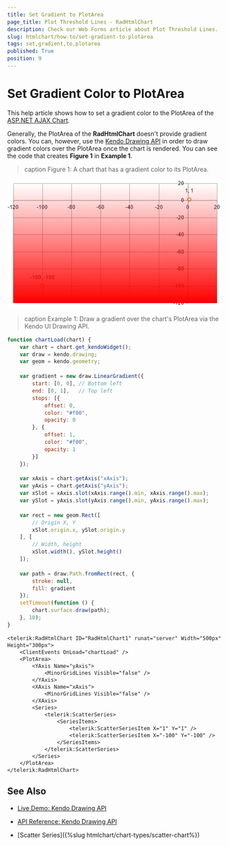 ```yaml
---
title: Set Gradient to PlotArea
page_title: Plot Threshold Lines - RadHtmlChart
description: Check our Web Forms article about Plot Threshold Lines.
slug: htmlchart/how-to/set-gradient-to-plotarea
tags: set,gradient,to,plotarea
published: True
position: 9
---
```


# Set Gradient Color to PlotArea

This help article shows how to set a gradient color to the PlotArea of the [ASP.NET AJAX Chart](https://www.telerik.com/products/aspnet-ajax/html-chart.aspx).

Generally, the PlotArea of the **RadHtmlChart** doesn't provide gradient colors. You can, however, use the [Kendo Drawing API](https://docs.telerik.com/kendo-ui/api/javascript/drawing) in order to draw gradient colors over the PlotArea once the chart is rendered. You can see the code that creates **Figure 1** in **Example 1**.

>caption Figure 1: A chart that has a gradient color to its PlotArea.

![htmlchart-gradient-plotarea](images/htmlchart-gradient-plotarea.png)

>caption Example 1: Draw a gradient over the chart's PlotArea via the Kendo UI Drawing API.

````JavaScript
function chartLoad(chart) {
	var chart = chart.get_kendoWidget();
	var draw = kendo.drawing;
	var geom = kendo.geometry;

	var gradient = new draw.LinearGradient({
		start: [0, 0], // Bottom left
		end: [0, 1],   // Top left
		stops: [{
			offset: 0,
			color: "#f00",
			opacity: 0
		}, {
			offset: 1,
			color: "#f00",
			opacity: 1
		}]
	});

	var xAxis = chart.getAxis("xAxis");
	var yAxis = chart.getAxis("yAxis");
	var xSlot = xAxis.slot(xAxis.range().min, xAxis.range().max);
	var ySlot = yAxis.slot(yAxis.range().min, yAxis.range().max);

	var rect = new geom.Rect([
		// Origin X, Y
		xSlot.origin.x, ySlot.origin.y
	], [
		// Width, height
		xSlot.width(), ySlot.height()
	]);

	var path = draw.Path.fromRect(rect, {
		stroke: null,
		fill: gradient
	});
	setTimeout(function () {
		chart.surface.draw(path);
	}, 10);
}
````
````ASP.NET
<telerik:RadHtmlChart ID="RadHtmlChart1" runat="server" Width="500px" Height="300px">
	<ClientEvents OnLoad="chartLoad" />
	<PlotArea>
		<YAxis Name="yAxis">
			<MinorGridLines Visible="false" />
		</YAxis>
		<XAxis Name="xAxis">
			<MinorGridLines Visible="false" />
		</XAxis>
		<Series>
			<telerik:ScatterSeries>
				<SeriesItems>
					<telerik:ScatterSeriesItem X="1" Y="1" />
					<telerik:ScatterSeriesItem X="-100" Y="-100" />
				</SeriesItems>
			</telerik:ScatterSeries>
		</Series>
	</PlotArea>
</telerik:RadHtmlChart>
````


## See Also

 * [Live Demo: Kendo Drawing API](https://demos.telerik.com/kendo-ui/drawing/index)

 * [API Reference: Kendo Drawing API](https://docs.telerik.com/kendo-ui/api/javascript/drawing)
 
 * [Scatter Series]({%slug htmlchart/chart-types/scatter-chart%})


